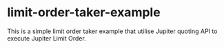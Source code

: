 # limit-order-taker-example

This is a simple limit order taker example that utilise Jupiter quoting API to execute Jupiter Limit Order.
